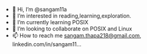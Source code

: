- 👋 Hi, I’m @sangam11a
- 👀 I’m interested in reading,learning,exploration.
- 🌱 I’m currently learning POSIX
- 💞️ I’m looking to collaborate on POSIX and Linux
- 📫 How to reach me sangam.thapa218@gmail.com, linkedin.com/in/sangam11...

<!---
sangam11a/sangam11a is a ✨ special ✨ repository because its `README.md` (this file) appears on your GitHub profile.
You can click the Preview link to take a look at your changes.
--->

